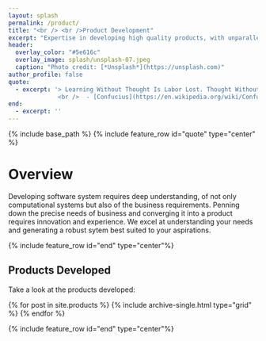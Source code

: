 ```yaml
---
layout: splash
permalink: /product/
title: "<br /> <br />Product Development"
excerpt: "Expertise in developing high quality products, with unparalleled precision & passion<br /> <br /> <br /> <br />"
header:
  overlay_color: "#5e616c"
  overlay_image: splash/unsplash-07.jpeg
  caption: "Photo credit: [*Unsplash*](https://unsplash.com)"
author_profile: false
quote:
  - excerpt: '> Learning Without Thought Is Labor Lost. Thought Without Learning Is Intellectual Death.
              <br />  - [Confucius](https://en.wikipedia.org/wiki/Confucius)'
end:
  - excerpt: ''
---
```

{% include base_path %}
{% include feature_row id="quote" type="center" %}

# Overview

Developing software system requires deep understanding, of not only computational systems but also of the business requirements. Penning down the precise needs of business and converging it into a product requires innovation and experience. We excel at understanding your needs and generating a robust sytem best suited to your aspirations.

{% include feature_row id="end" type="center"%}

## Products Developed

Take a look at the products developed:

<div class="grid__wrapper">
  {% for post in site.products %}
    {% include archive-single.html type="grid" %}
  {% endfor %}
</div>

{% include feature_row id="end" type="center"%}
